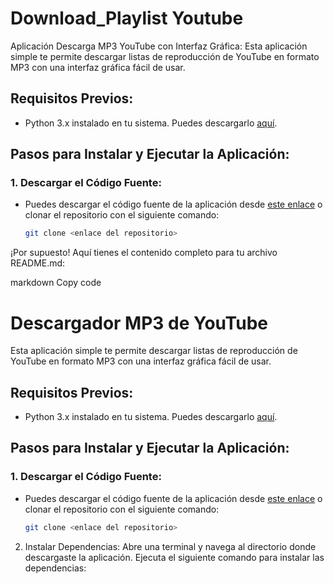 # Download_Playlist Youtube
 Aplicación Descarga MP3 YouTube con Interfaz Gráfica:
Esta aplicación simple te permite descargar listas de reproducción de YouTube en formato MP3 con una interfaz gráfica fácil de usar.

## Requisitos Previos:
- Python 3.x instalado en tu sistema. Puedes descargarlo [aquí](https://www.python.org/downloads/).

## Pasos para Instalar y Ejecutar la Aplicación:

### 1. Descargar el Código Fuente:
- Puedes descargar el código fuente de la aplicación desde [este enlace](#) o clonar el repositorio con el siguiente comando:
  ```bash
  git clone <enlace del repositorio>

¡Por supuesto! Aquí tienes el contenido completo para tu archivo README.md:

markdown
Copy code
# Descargador MP3 de YouTube

Esta aplicación simple te permite descargar listas de reproducción de YouTube en formato MP3 con una interfaz gráfica fácil de usar.

## Requisitos Previos:
- Python 3.x instalado en tu sistema. Puedes descargarlo [aquí](https://www.python.org/downloads/).

## Pasos para Instalar y Ejecutar la Aplicación:

### 1. Descargar el Código Fuente:
- Puedes descargar el código fuente de la aplicación desde [este enlace](#) o clonar el repositorio con el siguiente comando:
  ```bash
  git clone <enlace del repositorio>
2. Instalar Dependencias:
Abre una terminal y navega al directorio donde descargaste la aplicación.
Ejecuta el siguiente comando para instalar las dependencias:

